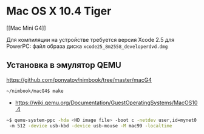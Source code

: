 # Mac OS X 10.4 Tiger

[[Mac Mini G4]]

Для компиляции на устройстве требуется версия Xcode 2.5 для PowerPC: файл образа диска `xcode25_8m2558_developerdvd.dmg`

## Установка в эмулятор QEMU

https://github.com/ponyatov/nimbook/tree/master/macG4

```sh
~/nimbook/macG4$ make
```

* https://wiki.qemu.org/Documentation/GuestOperatingSystems/MacOS10.4

```sh
~$ qemu-system-ppc -hda <HD image file> -boot c -netdev user,id=mynet0 -device rtl8139,netdev=mynet0
 -m 512 -device usb-kbd -device usb-mouse -M mac99 -localtime
```
